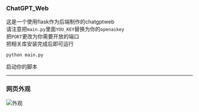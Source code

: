 ### ChatGPT_Web

这是一个使用flask作为后端制作的chatgptweb  
请注意把<code>main.py</code>里面<code>YOU_KEY</code>替换为你的<code>openaikey</code>  
把<code>PORT</code>更改为你需要开放的端口  
把相关库安装完成后即可运行
```
python main.py
```
启动你的脚本

---

### 网页外观

![外观](https://ls-1252580753.cos.ap-chengdu.myqcloud.com/%E7%BD%91%E9%A1%B5%E6%8D%95%E8%8E%B7_20-3-2023_124459_chatgpt.polarws.moe.jpeg)
